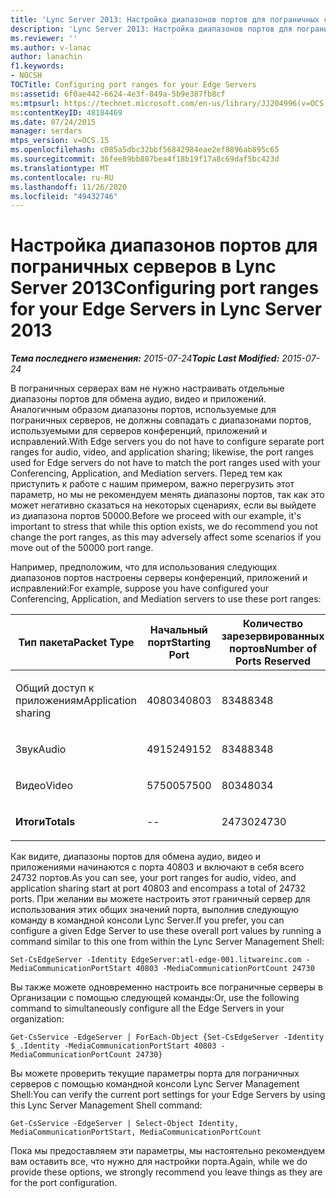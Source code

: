 ```yaml
---
title: 'Lync Server 2013: Настройка диапазонов портов для пограничных серверов'
description: 'Lync Server 2013: Настройка диапазонов портов для пограничных серверов.'
ms.reviewer: ''
ms.author: v-lanac
author: lanachin
f1.keywords:
- NOCSH
TOCTitle: Configuring port ranges for your Edge Servers
ms:assetid: 6f0ae442-6624-4e3f-849a-5b9e387fb8cf
ms:mtpsurl: https://technet.microsoft.com/en-us/library/JJ204996(v=OCS.15)
ms:contentKeyID: 48184469
ms.date: 07/24/2015
manager: serdars
mtps_version: v=OCS.15
ms.openlocfilehash: c085a5dbc32bbf56842984eae2ef8896ab895c65
ms.sourcegitcommit: 36fee89bb887bea4f18b19f17a8c69daf5bc423d
ms.translationtype: MT
ms.contentlocale: ru-RU
ms.lasthandoff: 11/26/2020
ms.locfileid: "49432746"
---
```

# <a name="configuring-port-ranges-for-your-edge-servers-in-lync-server-2013"></a><span data-ttu-id="85234-103">Настройка диапазонов портов для пограничных серверов в Lync Server 2013</span><span class="sxs-lookup"><span data-stu-id="85234-103">Configuring port ranges for your Edge Servers in Lync Server 2013</span></span>

<div data-xmlns="http://www.w3.org/1999/xhtml">

<div class="topic" data-xmlns="http://www.w3.org/1999/xhtml" data-msxsl="urn:schemas-microsoft-com:xslt" data-cs="https://msdn.microsoft.com/">

<div data-asp="https://msdn2.microsoft.com/asp">



</div>

<div id="mainSection">

<div id="mainBody"><span data-ttu-id="85234-104">

<span> </span></span><span class="sxs-lookup"><span data-stu-id="85234-104">

<span> </span></span></span>

<span data-ttu-id="85234-105">_**Тема последнего изменения:** 2015-07-24_</span><span class="sxs-lookup"><span data-stu-id="85234-105">_**Topic Last Modified:** 2015-07-24_</span></span>

<span data-ttu-id="85234-106">В пограничных серверах вам не нужно настраивать отдельные диапазоны портов для обмена аудио, видео и приложений. Аналогичным образом диапазоны портов, используемые для пограничных серверов, не должны совпадать с диапазонами портов, используемыми для серверов конференций, приложений и исправлений.</span><span class="sxs-lookup"><span data-stu-id="85234-106">With Edge servers you do not have to configure separate port ranges for audio, video, and application sharing; likewise, the port ranges used for Edge servers do not have to match the port ranges used with your Conferencing, Application, and Mediation servers.</span></span> <span data-ttu-id="85234-107">Перед тем как приступить к работе с нашим примером, важно перегрузить этот параметр, но мы не рекомендуем менять диапазоны портов, так как это может негативно сказаться на некоторых сценариях, если вы выйдете из диапазона портов 50000.</span><span class="sxs-lookup"><span data-stu-id="85234-107">Before we proceed with our example, it's important to stress that while this option exists, we do recommend you not change the port ranges, as this may adversely affect some scenarios if you move out of the 50000 port range.</span></span>

<span data-ttu-id="85234-108">Например, предположим, что для использования следующих диапазонов портов настроены серверы конференций, приложений и исправлений:</span><span class="sxs-lookup"><span data-stu-id="85234-108">For example, suppose you have configured your Conferencing, Application, and Mediation servers to use these port ranges:</span></span>


<table>
<colgroup>
<col style="width: 33%" />
<col style="width: 33%" />
<col style="width: 33%" />
</colgroup>
<thead>
<tr class="header">
<th><span data-ttu-id="85234-109">Тип пакета</span><span class="sxs-lookup"><span data-stu-id="85234-109">Packet Type</span></span></th>
<th><span data-ttu-id="85234-110">Начальный порт</span><span class="sxs-lookup"><span data-stu-id="85234-110">Starting Port</span></span></th>
<th><span data-ttu-id="85234-111">Количество зарезервированных портов</span><span class="sxs-lookup"><span data-stu-id="85234-111">Number of Ports Reserved</span></span></th>
</tr>
</thead>
<tbody>
<tr class="odd">
<td><p><span data-ttu-id="85234-112">Общий доступ к приложениям</span><span class="sxs-lookup"><span data-stu-id="85234-112">Application sharing</span></span></p></td>
<td><p><span data-ttu-id="85234-113">40803</span><span class="sxs-lookup"><span data-stu-id="85234-113">40803</span></span></p></td>
<td><p><span data-ttu-id="85234-114">8348</span><span class="sxs-lookup"><span data-stu-id="85234-114">8348</span></span></p></td>
</tr>
<tr class="even">
<td><p><span data-ttu-id="85234-115">Звук</span><span class="sxs-lookup"><span data-stu-id="85234-115">Audio</span></span></p></td>
<td><p><span data-ttu-id="85234-116">49152</span><span class="sxs-lookup"><span data-stu-id="85234-116">49152</span></span></p></td>
<td><p><span data-ttu-id="85234-117">8348</span><span class="sxs-lookup"><span data-stu-id="85234-117">8348</span></span></p></td>
</tr>
<tr class="odd">
<td><p><span data-ttu-id="85234-118">Видео</span><span class="sxs-lookup"><span data-stu-id="85234-118">Video</span></span></p></td>
<td><p><span data-ttu-id="85234-119">57500</span><span class="sxs-lookup"><span data-stu-id="85234-119">57500</span></span></p></td>
<td><p><span data-ttu-id="85234-120">8034</span><span class="sxs-lookup"><span data-stu-id="85234-120">8034</span></span></p></td>
</tr>
<tr class="even">
<td><p><span data-ttu-id="85234-121"><strong>Итоги</strong></span><span class="sxs-lookup"><span data-stu-id="85234-121"><strong>Totals</strong></span></span></p></td>
<td><p>--</p></td>
<td><p><span data-ttu-id="85234-122">24730</span><span class="sxs-lookup"><span data-stu-id="85234-122">24730</span></span></p></td>
</tr>
</tbody>
</table>


<span data-ttu-id="85234-123">Как видите, диапазоны портов для обмена аудио, видео и приложениями начинаются с порта 40803 и включают в себя всего 24732 портов.</span><span class="sxs-lookup"><span data-stu-id="85234-123">As you can see, your port ranges for audio, video, and application sharing start at port 40803 and encompass a total of 24732 ports.</span></span> <span data-ttu-id="85234-124">При желании вы можете настроить этот граничный сервер для использования этих общих значений порта, выполнив следующую команду в командной консоли Lync Server.</span><span class="sxs-lookup"><span data-stu-id="85234-124">If you prefer, you can configure a given Edge Server to use these overall port values by running a command similar to this one from within the Lync Server Management Shell:</span></span>

    Set-CsEdgeServer -Identity EdgeServer:atl-edge-001.litwareinc.com -MediaCommunicationPortStart 40803 -MediaCommunicationPortCount 24730

<span data-ttu-id="85234-125">Вы также можете одновременно настроить все пограничные серверы в Организации с помощью следующей команды:</span><span class="sxs-lookup"><span data-stu-id="85234-125">Or, use the following command to simultaneously configure all the Edge Servers in your organization:</span></span>

    Get-CsService -EdgeServer | ForEach-Object {Set-CsEdgeServer -Identity $_.Identity -MediaCommunicationPortStart 40803 -MediaCommunicationPortCount 24730}

<span data-ttu-id="85234-126">Вы можете проверить текущие параметры порта для пограничных серверов с помощью командной консоли Lync Server Management Shell:</span><span class="sxs-lookup"><span data-stu-id="85234-126">You can verify the current port settings for your Edge Servers by using this Lync Server Management Shell command:</span></span>

    Get-CsService -EdgeServer | Select-Object Identity, MediaCommunicationPortStart, MediaCommunicationPortCount

<span data-ttu-id="85234-127">Пока мы предоставляем эти параметры, мы настоятельно рекомендуем вам оставить все, что нужно для настройки порта.</span><span class="sxs-lookup"><span data-stu-id="85234-127">Again, while we do provide these options, we strongly recommend you leave things as they are for the port configuration.</span></span>

<span data-ttu-id="85234-128"></div>

<span> </span>

</div>

</div>

</span><span class="sxs-lookup"><span data-stu-id="85234-128"></div>

<span> </span>

</div>

</div>

</span></span></div>

